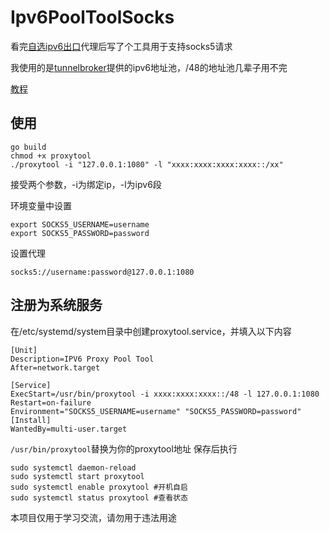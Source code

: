 # Ipv6PoolToolSocks

看完[自选ipv6出口](https://zu1k.com/posts/tutorials/http-proxy-ipv6-pool/)代理后写了个工具用于支持socks5请求

我使用的是[tunnelbroker](https://www.tunnelbroker.net/)提供的ipv6地址池，/48的地址池几辈子用不完

[教程](https://itechfans.com/2023/12/usingtunnelbrokertoimplementipv6proxypoolfreedom/)
## 使用

```shell
go build
chmod +x proxytool
./proxytool -i "127.0.0.1:1080" -l "xxxx:xxxx:xxxx:xxxx::/xx"
```
接受两个参数，-i为绑定ip，-l为ipv6段

环境变量中设置
```shell
export SOCKS5_USERNAME=username
export SOCKS5_PASSWORD=password
```

设置代理
```shell
socks5://username:password@127.0.0.1:1080
```

## 注册为系统服务
在/etc/systemd/system目录中创建proxytool.service，并填入以下内容

```shell
[Unit]
Description=IPV6 Proxy Pool Tool
After=network.target

[Service]
ExecStart=/usr/bin/proxytool -i xxxx:xxxx:xxxx::/48 -l 127.0.0.1:1080
Restart=on-failure
Environment="SOCKS5_USERNAME=username" "SOCKS5_PASSWORD=password"
[Install]
WantedBy=multi-user.target

```
`/usr/bin/proxytool`替换为你的proxytool地址
保存后执行
```shell
sudo systemctl daemon-reload
sudo systemctl start proxytool
sudo systemctl enable proxytool #开机自启
sudo systemctl status proxytool #查看状态
```

本项目仅用于学习交流，请勿用于违法用途